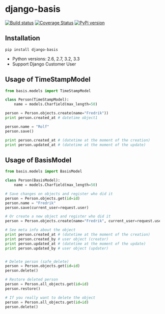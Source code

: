# django-basis
[![Build status](https://ci.frigg.io/badges/frecar/django-basis/)](https://ci.frigg.io/frecar/django-basis/)
[![Coverage Status](https://coveralls.io/repos/frecar/django-basis/badge.png)](https://coveralls.io/r/frecar/django-basis)
[![PyPi version](https://pypip.in/v/django-basis/badge.png)](https://crate.io/packages/django-basis/)

## Installation
    pip install django-basis

 - Python versions: 2.6, 2.7, 3.2, 3.3
 - Support Django Customer User


## Usage of TimeStampModel

```python
from basis.models import TimeStampModel

class Person(TimeStampModel):
    name = models.Charfield(max_length=50)

person = Person.objects.create(name="Fredrik"))
print person.created_at # datetime object1

person.name = "Rolf"
person.save()

print person.created_at # (datetime at the moment of the creation)
print person.updated_at # (datetime at the moment of the update)


```


## Usage of BasisModel

```python
from basis.models import BasisModel

class Person(BasisModel):
    name = models.Charfield(max_length=50)

# Save changes on objects and register who did it
person = Person.objects.get(id=id)
person.name = "Fredrik"
person.save(current_user=request.user)

# Or create a new object and register who did it
person = Person.objects.create(name="Fredrik", current_user=request.user)

# See meta info about the object
print person.created_at # (datetime at the moment of the creation)
print person.created_by # user object (creator)
print person.updated_at # (datetime at the moment of the update)
print person.updated_by # user object (updater)


# Delete person (safe_delete)
person = Person.objects.get(id=id)
person.delete()

# Restore deleted person
person = Person.all_objects.get(id=id)
person.restore()

# If you really want to delete the object
person = Person.all_objects.get(id=id)
person.delete()

```
